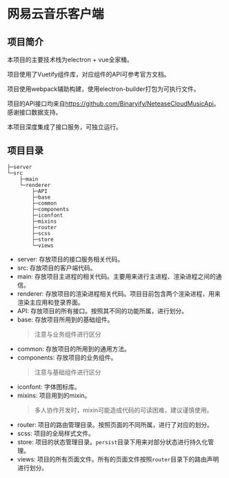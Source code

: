 # 网易云音乐客户端

## 项目简介

本项目的主要技术栈为electron + vue全家桶。

项目使用了Vuetify组件库，对应组件的API可参考官方文档。

项目使用webpack辅助构建，使用electron-builder打包为可执行文件。

项目的API接口均来自<https://github.com/Binaryify/NeteaseCloudMusicApi>。感谢接口数据支持。

本项目深度集成了接口服务，可独立运行。

## 项目目录
```
├─server
└─src
    ├─main
    └─renderer
        ├─API
        ├─base
        ├─common
        ├─components
        ├─iconfont
        ├─mixins
        ├─router
        ├─scss
        ├─store
        └─views
```

* server: 存放项目的接口服务相关代码。
* src: 存放项目的客户端代码。
* main: 存放项目主进程的相关代码。主要用来进行主进程、渲染进程之间的通信。
* renderer: 存放项目的渲染进程相关代码。项目目前包含两个渲染进程，用来渲染主应用和登录界面。
* API: 存放项目的所有接口。按照其不同的功能所属，进行划分。
* base: 存放项目所用到的基础组件。
  > 注意与业务组件进行区分
* common: 存放项目的所用到的通用方法。
* components: 存放项目的业务组件。
  > 注意与基础组件进行区分
* iconfont: 字体图标库。
* mixins: 项目用到的mixin。
  > 多人协作开发时，mixin可能造成代码的可读困难，建议谨慎使用。
* router: 项目的路由管理目录。按照页面的不同所属，进行了对应的划分。
* scss: 项目的全局样式文件。
* store: 项目的状态管理目录。`persist`目录下用来对部分状态进行持久化管理。
* views: 项目的所有页面文件。所有的页面文件按照`router`目录下的路由声明进行划分。
